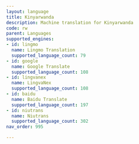 ```yaml
---
layout: language
title: Kinyarwanda
description: Machine translation for Kinyarwanda
code: rw
parent: Languages
supported_engines:
- id: lingmo
  name: Lingmo Translation
  supported_language_count: 79
- id: google
  name: Google Translate
  supported_language_count: 108
- id: lingvanex
  name: LingvaNex
  supported_language_count: 108
- id: baidu
  name: Baidu Translate
  supported_language_count: 197
- id: niutrans
  name: Niutrans
  supported_language_count: 302
nav_order: 995

---
```



